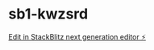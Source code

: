 # sb1-kwzsrd

[Edit in StackBlitz next generation editor ⚡️](https://stackblitz.com/~/github.com/rudratoshs/sb1-kwzsrd)